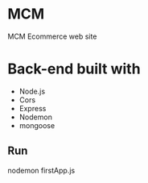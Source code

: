 # MCM
MCM Ecommerce web site

# Back-end built with 
- Node.js
- Cors
- Express
- Nodemon
- mongoose

## Run
nodemon firstApp.js
